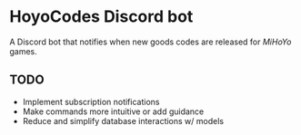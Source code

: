 # HoyoCodes Discord bot
A Discord bot that notifies when new goods codes are released for *MiHoYo* games.

## TODO
- Implement subscription notifications
- Make commands more intuitive or add guidance
- Reduce and simplify database interactions w/ models